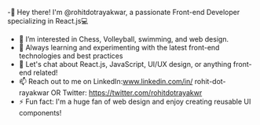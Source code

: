 -👋 Hey there! I'm @rohitdotrayakwar, a passionate Front-end Developer specializing in React.js💻
- 👀 I’m interested in Chess, Volleyball, swimming, and web design.
- 🌱 Always learning and experimenting with the latest front-end technologies and best practices
- 💬 Let's chat about React.js, JavaScript, UI/UX design, or anything front-end related!
- 📫 Reach out to me on LinkedIn:www.linkedin.com/in/
rohit-dot-rayakwar OR Twitter: https://twitter.com/rohitdotrayakwr
- ⚡ Fun fact: I'm a huge fan of  web design and enjoy creating reusable UI components!
<!---
rohitdotrayakwar/rohitdotrayakwar is a ✨ special ✨ repository because its `README.md` (this file) appears on your GitHub profile.
You can click the Preview link to take a look at your changes.
--->
